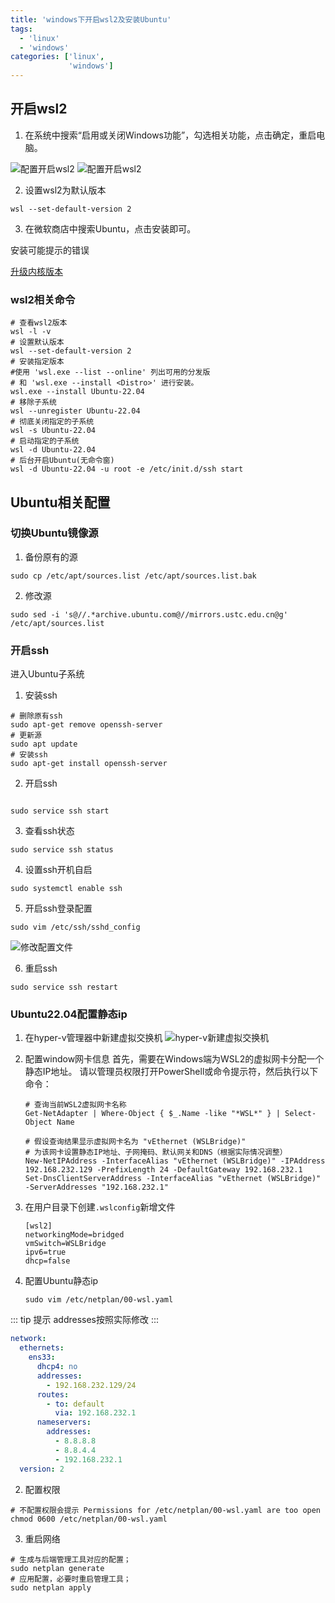 ```yaml
---
title: 'windows下开启wsl2及安装Ubuntu'
tags:
  - 'linux'
  - 'windows'
categories: ['linux',
             'windows']
---
```


## 开启wsl2
1. 在系统中搜索“启用或关闭Windows功能”，勾选相关功能，点击确定，重启电脑。

![配置开启wsl2](./assets/2564dffb6c9b4fbabb13fa1d216094b8.png)
![配置开启wsl2](./assets/9344f62c952541528098aa362f063c12.png)

2. 设置wsl2为默认版本
```shell
wsl --set-default-version 2
```

3. 在微软商店中搜索Ubuntu，点击安装即可。

安装可能提示的错误

[升级内核版本](https://wslstorestorage.blob.core.windows.net/wslblob/wsl_update_x64.msi)

### wsl2相关命令
```shell
# 查看wsl2版本
wsl -l -v
# 设置默认版本
wsl --set-default-version 2
# 安装指定版本
#使用 'wsl.exe --list --online' 列出可用的分发版
# 和 'wsl.exe --install <Distro>' 进行安装。
wsl.exe --install Ubuntu-22.04
# 移除子系统
wsl --unregister Ubuntu-22.04
# 彻底关闭指定的子系统
wsl -s Ubuntu-22.04
# 启动指定的子系统
wsl -d Ubuntu-22.04
# 后台开启Ubuntu(无命令窗)
wsl -d Ubuntu-22.04 -u root -e /etc/init.d/ssh start
```

## Ubuntu相关配置
### 切换Ubuntu镜像源
1. 备份原有的源
```shell
sudo cp /etc/apt/sources.list /etc/apt/sources.list.bak
```
2. 修改源
```shell
sudo sed -i 's@//.*archive.ubuntu.com@//mirrors.ustc.edu.cn@g' /etc/apt/sources.list
```


### 开启ssh
进入Ubuntu子系统
1. 安装ssh
```shell
# 删除原有ssh
sudo apt-get remove openssh-server
# 更新源
sudo apt update
# 安装ssh
sudo apt-get install openssh-server
```
2. 开启ssh
```shell

sudo service ssh start
```

3. 查看ssh状态
```shell
sudo service ssh status
```

4. 设置ssh开机自启
```shell
sudo systemctl enable ssh
```
5. 开启ssh登录配置
```shell
sudo vim /etc/ssh/sshd_config
```
![修改配置文件](./assets/9f55eafc19f446309fc50fac4a58d808.png)

6. 重启ssh
```shell
sudo service ssh restart
```

### Ubuntu22.04配置静态ip
1. 在hyper-v管理器中新建虚拟交换机
![hyper-v新建虚拟交换机](./assets/1712563646869.png)
2. 配置window网卡信息
   首先，需要在Windows端为WSL2的虚拟网卡分配一个静态IP地址。
请以管理员权限打开PowerShell或命令提示符，然后执行以下命令：
    ```shell
    # 查询当前WSL2虚拟网卡名称
    Get-NetAdapter | Where-Object { $_.Name -like "*WSL*" } | Select-Object Name

    # 假设查询结果显示虚拟网卡名为 "vEthernet (WSLBridge)"
    # 为该网卡设置静态IP地址、子网掩码、默认网关和DNS（根据实际情况调整）
    New-NetIPAddress -InterfaceAlias "vEthernet (WSLBridge)" -IPAddress 192.168.232.129 -PrefixLength 24 -DefaultGateway 192.168.232.1
    Set-DnsClientServerAddress -InterfaceAlias "vEthernet (WSLBridge)" -ServerAddresses "192.168.232.1"
    ```
3. 在用户目录下创建`.wslconfig`新增文件
    ```shell
    [wsl2]
    networkingMode=bridged
    vmSwitch=WSLBridge
    ipv6=true
    dhcp=false
    ```
4. 配置Ubuntu静态ip

    ```shell
    sudo vim /etc/netplan/00-wsl.yaml
    ```

::: tip 提示
addresses按照实际修改
:::
```yaml
network:
  ethernets:
    ens33:
      dhcp4: no
      addresses:
        - 192.168.232.129/24
      routes:
        - to: default
          via: 192.168.232.1
      nameservers:
        addresses:
          - 8.8.8.8
          - 8.8.4.4
          - 192.168.232.1
  version: 2

```

2. 配置权限
```shell
# 不配置权限会提示 Permissions for /etc/netplan/00-wsl.yaml are too open
chmod 0600 /etc/netplan/00-wsl.yaml 
```

3. 重启网络
```shell
# 生成与后端管理工具对应的配置；
sudo netplan generate 
# 应用配置，必要时重启管理工具；
sudo netplan apply 
```

